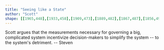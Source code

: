```yaml
---
title: "Seeing like a State"
author: "Scott"
shape: [[1965,448],[1933,458],[1909,473],[1889,482],[1867,487],[1856,492],[1853,495],[1853,505],[1859,522],[1864,551],[1867,555],[1876,557],[1933,557],[1942,560],[1947,565],[1949,572],[1950,640],[1947,697],[1947,795],[1945,831],[1945,869],[1943,893],[1943,994],[1941,1029],[1940,1118],[1941,1150],[1939,1162],[1936,1340],[1933,1360],[1933,1376],[1937,1381],[1946,1384],[2000,1386],[2036,1386],[2047,1384],[2051,1379],[2054,1351],[2053,1324],[2055,1308],[2055,1274],[2057,1255],[2062,1002],[2063,979],[2065,970],[2064,955],[2066,941],[2065,926],[2067,895],[2067,824],[2070,748],[2070,675],[2073,556],[2075,530],[2075,461],[2070,453],[2053,453],[1998,448]]
---
```


Scott argues that the measurements necessary for governing a big, complicated system incentivize decision-makers to simplify the system -- to the system's detriment. -- Steven
